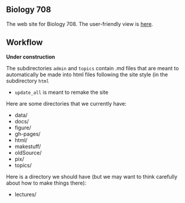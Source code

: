 ## Biology 708

The web site for Biology 708. The user-friendly view is [here](https://mac-theobio.github.io/QMEE/index.html).

## Workflow

__Under construction__

The subdirectories `admin` and `topics` contain .md files that are meant to automatically be made into html files following the site style (in the subdirectory `html`

* `update_all` is meant to remake the site

Here are some directories that we currently have:

* data/
* docs/
* figure/
* gh-pages/
* html/
* makestuff/
* oldSource/
* pix/
* topics/

Here is a directory we should have (but we may want to think carefully about how to make things there):

* lectures/
